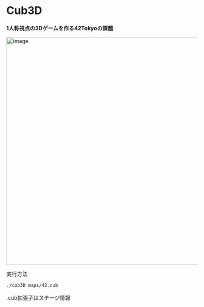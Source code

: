 # Cub3D
**1人称視点の3Dゲームを作る42Tokyoの課題**

<img width="600" alt="image" src="https://github.com/subarunrun0812/42-Cub3D/assets/86033765/675f37ca-ba67-498a-8118-7e0626451b1d">


実行方法
```sh
./cub3D maps/42.cub
```
.cub拡張子はステージ情報
